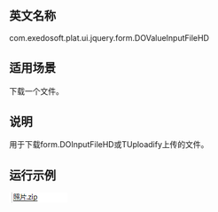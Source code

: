 ## 英文名称 ##

com.exedosoft.plat.ui.jquery.form.DOValueInputFileHD

## 适用场景 ##

下载一个文件。

## 说明 ##

用于下载form.DOInputFileHD或TUploadify上传的文件。

## 运行示例 ##


<img src='imgs/c_inputfilehd.png' />
